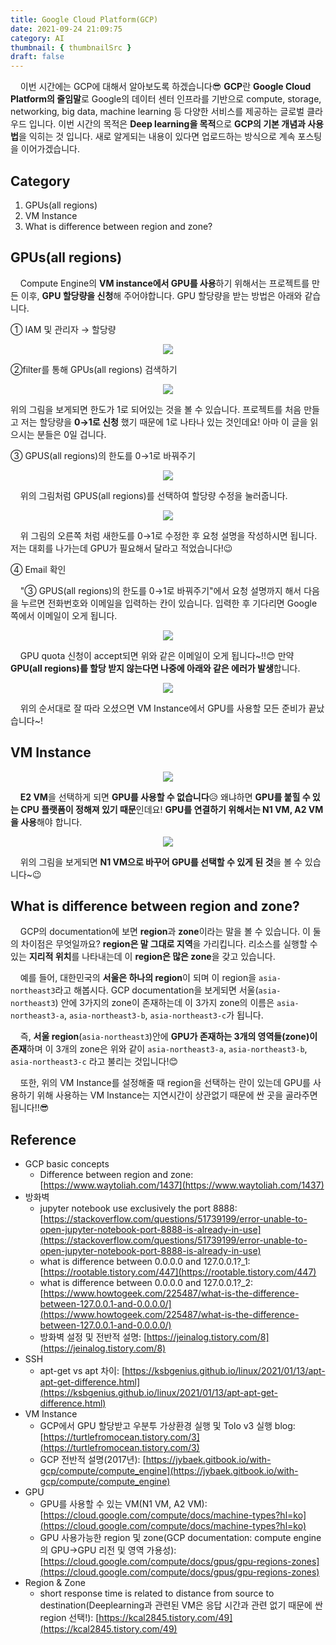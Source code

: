 ```yaml
---
title: Google Cloud Platform(GCP)
date: 2021-09-24 21:09:75
category: AI
thumbnail: { thumbnailSrc }
draft: false
---
```


&nbsp; &nbsp; 이번 시간에는 GCP에 대해서 알아보도록 하겠습니다😎 **GCP**란 **Google Cloud Platform의 줄임말**로 Google의 데이터 센터 인프라를 기반으로 compute, storage, networking, big data, machine learning 등 다양한 서비스를 제공하는 글로벌 클라우드 입니다. 이번 시간의 목적은 **Deep learning을 목적**으로 **GCP의 기본 개념과 사용법**을 익히는 것 입니다. 새로 알게되는 내용이 있다면 업로드하는 방식으로 계속 포스팅을 이어가겠습니다.

## Category

1. GPUs(all regions)
2. VM Instance
3. What is difference between region and zone?

## GPUs(all regions)

&nbsp; &nbsp; Compute Engine의 **VM instance에서 GPU를 사용**하기 위해서는 프로젝트를 만든 이후, **GPU 할당량을 신청**해 주어야합니다. GPU 할당량을 받는 방법은 아래와 같습니다.

① IAM 및 관리자 → 할당량

<p align="center">
   <img src="assets\2021-09-24\1.png"/>
</p>
②filter를 통해 GPUs(all regions) 검색하기

<p align="center">
   <img src="assets\2021-09-24\2.png"/>
</p>

위의 그림을 보게되면 한도가 1로 되어있는 것을 볼 수 있습니다. 프로젝트를 처음 만들고 저는 할당량을 **0→1로 신청** 했기 때문에 1로 나타나 있는 것인데요! 아마 이 글을 읽으시는 분들은 0일 겁니다.

③ GPUS(all regions)의 한도를 0→1로 바꿔주기

<p align="center">
   <img src="assets\2021-09-24\3.png"/>
</p>

&nbsp; &nbsp; 위의 그림처럼 GPUS(all regions)를 선택하여 할당량 수정을 눌러줍니다.

<p align="center">
   <img src="assets\2021-09-24\4.png"/>
</p>

&nbsp; &nbsp; 위 그림의 오른쪽 처럼 새한도를 0→1로 수정한 후 요청 설명을 작성하시면 됩니다. 저는 대회를 나가는데 GPU가 필요해서 달라고 적었습니다!😉

④ Email 확인

&nbsp; &nbsp; "③ GPUS(all regions)의 한도를 0→1로 바꿔주기"에서 요청 설명까지 해서 다음을 누르면 전화번호와 이메일을 입력하는 칸이 있습니다. 입력한 후 기다리면 Google 쪽에서 이메일이 오게 됩니다.

<p align="center">
   <img src="assets\2021-09-24\5.png"/>
</p>

&nbsp; &nbsp; GPU quota 신청이 accept되면 위와 같은 이메일이 오게 됩니다~!!😊 만약 **GPU(all regions)를 할당 받지 않는다면 나중에 아래와 같은 에러가 발생**합니다.

<p align="center">
   <img src="assets\2021-09-24\6.png"/>
</p>

&nbsp; &nbsp; 위의 순서대로 잘 따라 오셨으면 VM Instance에서 GPU를 사용할 모든 준비가 끝났습니다~!

## VM Instance

<p align="center">
   <img src="assets\2021-09-24\7.png"/>
</p>

&nbsp; &nbsp; **E2 VM**을 선택하게 되면 **GPU를 사용할 수 없습니다**😥 왜냐하면 **GPU를 붙힐 수 있는 CPU 플랫폼이 정해져 있기 때문**인데요! **GPU를 연결하기 위해서는 N1 VM, A2 VM을 사용**해야 합니다.

<p align="center">
   <img src="assets\2021-09-24\8.png"/>
</p>

&nbsp; &nbsp; 위의 그림을 보게되면 **N1 VM으로 바꾸어 GPU를 선택할 수 있게 된 것**을 볼 수 있습니다~😉

## What is difference between region and zone?

&nbsp; &nbsp; GCP의 documentation에 보면 **region**과 **zone**이라는 말을 볼 수 있습니다. 이 둘의 차이점은 무엇일까요? **region은 말 그대로 지역**을 가리킵니다. 리소스를 실행할 수 있는 **지리적 위치**를 나타내는데 이 **region은 많은 zone**을 갖고 있습니다.

&nbsp; &nbsp; 예를 들어, 대한민국의 **서울은 하나의 region**이 되며 이 region을 `asia-northeast3`라고 해봅시다. GCP documentation을 보게되면 서울(`asia-northeast3`) 안에 3가지의 zone이 존재하는데 이 3가지 zone의 이름은 `asia-northeast3-a`, `asia-northeast3-b`, `asia-northeast3-c`가 됩니다.

&nbsp; &nbsp; 즉, **서울 region**(`asia-northeast3`)안에 **GPU가 존재하는 3개의 영역들(zone)이 존재**하며 이 3개의 zone은 위와 같이 `asia-northeast3-a`, `asia-northeast3-b`, `asia-northeast3-c` 라고 불리는 것입니다!😊

&nbsp; &nbsp; 또한, 위의 VM Instance를 설정해줄 때 region을 선택하는 란이 있는데 GPU를 사용하기 위해 사용하는 VM Instance는 지연시간이 상관없기 때문에 싼 곳을 골라주면 됩니다!!😎

## Reference

- GCP basic concepts
  - Difference between region and zone: [https://www.waytoliah.com/1437](https://www.waytoliah.com/1437)
- 방화벽
  - jupyter notebook use exclusively the port 8888: [https://stackoverflow.com/questions/51739199/error-unable-to-open-jupyter-notebook-port-8888-is-already-in-use](https://stackoverflow.com/questions/51739199/error-unable-to-open-jupyter-notebook-port-8888-is-already-in-use)
  - what is difference between 0.0.0.0 and 127.0.0.1?\_1: [https://rootable.tistory.com/447](https://rootable.tistory.com/447)
  - what is difference between 0.0.0.0 and 127.0.0.1?\_2: [https://www.howtogeek.com/225487/what-is-the-difference-between-127.0.0.1-and-0.0.0.0/](https://www.howtogeek.com/225487/what-is-the-difference-between-127.0.0.1-and-0.0.0.0/)
  - 방화벽 설정 및 전반적 설명: [https://jeinalog.tistory.com/8](https://jeinalog.tistory.com/8)
- SSH
  - apt-get vs apt 차이: [https://ksbgenius.github.io/linux/2021/01/13/apt-apt-get-difference.html](https://ksbgenius.github.io/linux/2021/01/13/apt-apt-get-difference.html)
- VM Instance
  - GCP에서 GPU 할당받고 우분투 가상환경 실행 및 Tolo v3 실행 blog: [https://turtlefromocean.tistory.com/3](https://turtlefromocean.tistory.com/3)
  - GCP 전반적 설명(2017년): [https://jybaek.gitbook.io/with-gcp/compute/compute_engine](https://jybaek.gitbook.io/with-gcp/compute/compute_engine)
- GPU
  - GPU를 사용할 수 있는 VM(N1 VM, A2 VM): [https://cloud.google.com/compute/docs/machine-types?hl=ko](https://cloud.google.com/compute/docs/machine-types?hl=ko)
  - GPU 사용가능한 region 및 zone(GCP documentation: compute engine의 GPU→GPU 리전 및 영역 가용성): [https://cloud.google.com/compute/docs/gpus/gpu-regions-zones](https://cloud.google.com/compute/docs/gpus/gpu-regions-zones)
- Region & Zone
  - short response time is related to distance from source to destination(Deeplearning과 관련된 VM은 응답 시간과 관련 없기 때문에 싼 region 선택!): [https://kcal2845.tistory.com/49](https://kcal2845.tistory.com/49)
